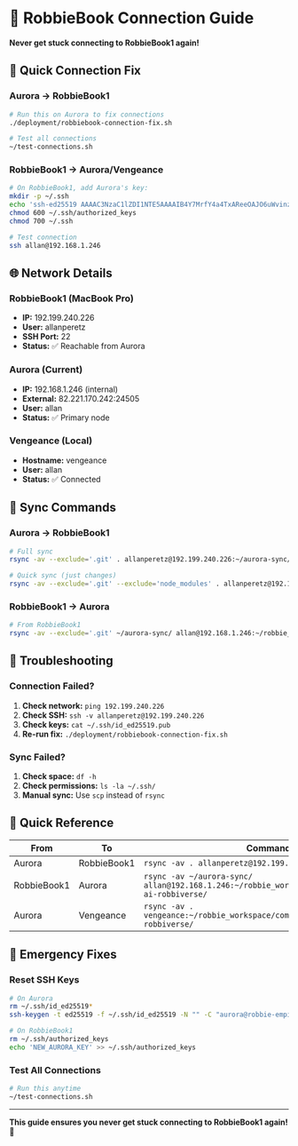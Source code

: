 # 🔑 RobbieBook Connection Guide

**Never get stuck connecting to RobbieBook1 again!**

## 🎯 Quick Connection Fix

### Aurora → RobbieBook1

```bash
# Run this on Aurora to fix connections
./deployment/robbiebook-connection-fix.sh

# Test all connections
~/test-connections.sh
```

### RobbieBook1 → Aurora/Vengeance

```bash
# On RobbieBook1, add Aurora's key:
mkdir -p ~/.ssh
echo 'ssh-ed25519 AAAAC3NzaC1lZDI1NTE5AAAAIB4Y7MrfY4a4TxAReeOAJO6uWvinzl/ogQIcljMbJvm1 allan@runpod' >> ~/.ssh/authorized_keys
chmod 600 ~/.ssh/authorized_keys
chmod 700 ~/.ssh

# Test connection
ssh allan@192.168.1.246
```

## 🌐 Network Details

### RobbieBook1 (MacBook Pro)

- **IP:** 192.199.240.226
- **User:** allanperetz
- **SSH Port:** 22
- **Status:** ✅ Reachable from Aurora

### Aurora (Current)

- **IP:** 192.168.1.246 (internal)
- **External:** 82.221.170.242:24505
- **User:** allan
- **Status:** ✅ Primary node

### Vengeance (Local)

- **Hostname:** vengeance
- **User:** allan
- **Status:** ✅ Connected

## 🔄 Sync Commands

### Aurora → RobbieBook1

```bash
# Full sync
rsync -av --exclude='.git' . allanperetz@192.199.240.226:~/aurora-sync/

# Quick sync (just changes)
rsync -av --exclude='.git' --exclude='node_modules' . allanperetz@192.199.240.226:~/aurora-sync/
```

### RobbieBook1 → Aurora

```bash
# From RobbieBook1
rsync -av --exclude='.git' ~/aurora-sync/ allan@192.168.1.246:~/robbie_workspace/combined/aurora-ai-robbiverse/
```

## 🚨 Troubleshooting

### Connection Failed?

1. **Check network:** `ping 192.199.240.226`
2. **Check SSH:** `ssh -v allanperetz@192.199.240.226`
3. **Check keys:** `cat ~/.ssh/id_ed25519.pub`
4. **Re-run fix:** `./deployment/robbiebook-connection-fix.sh`

### Sync Failed?

1. **Check space:** `df -h`
2. **Check permissions:** `ls -la ~/.ssh/`
3. **Manual sync:** Use `scp` instead of `rsync`

## 🎯 Quick Reference

| From | To | Command |
|------|----|---------|
| Aurora | RobbieBook1 | `rsync -av . allanperetz@192.199.240.226:~/aurora-sync/` |
| RobbieBook1 | Aurora | `rsync -av ~/aurora-sync/ allan@192.168.1.246:~/robbie_workspace/combined/aurora-ai-robbiverse/` |
| Aurora | Vengeance | `rsync -av . vengeance:~/robbie_workspace/combined/aurora-ai-robbiverse/` |

## 🔧 Emergency Fixes

### Reset SSH Keys

```bash
# On Aurora
rm ~/.ssh/id_ed25519*
ssh-keygen -t ed25519 -f ~/.ssh/id_ed25519 -N "" -C "aurora@robbie-empire"

# On RobbieBook1
rm ~/.ssh/authorized_keys
echo 'NEW_AURORA_KEY' >> ~/.ssh/authorized_keys
```

### Test All Connections

```bash
# Run this anytime
~/test-connections.sh
```

---
**This guide ensures you never get stuck connecting to RobbieBook1 again!** 🚀

